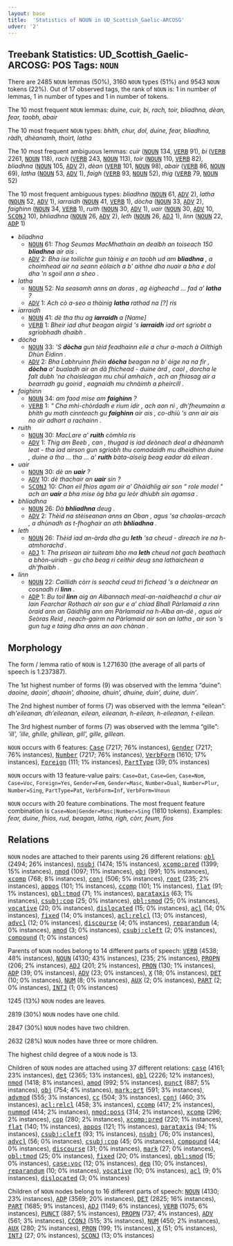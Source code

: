 ```yaml
---
layout: base
title:  'Statistics of NOUN in UD_Scottish_Gaelic-ARCOSG'
udver: '2'
---
```


## Treebank Statistics: UD_Scottish_Gaelic-ARCOSG: POS Tags: `NOUN`

There are 2485 `NOUN` lemmas (50%), 3160 `NOUN` types (51%) and 9543 `NOUN` tokens (22%).
Out of 17 observed tags, the rank of `NOUN` is: 1 in number of lemmas, 1 in number of types and 1 in number of tokens.

The 10 most frequent `NOUN` lemmas: <em>duine, cuir, bi, rach, toir, bliadhna, dèan, fear, taobh, abair</em>

The 10 most frequent `NOUN` types:  <em>bhith, chur, dol, duine, fear, bliadhna, ràdh, dhèanamh, thoirt, latha</em>

The 10 most frequent ambiguous lemmas: <em>cuir</em> (<tt><a href="gd_arcosg-pos-NOUN.html">NOUN</a></tt> 134, <tt><a href="gd_arcosg-pos-VERB.html">VERB</a></tt> 91), <em>bi</em> (<tt><a href="gd_arcosg-pos-VERB.html">VERB</a></tt> 2261, <tt><a href="gd_arcosg-pos-NOUN.html">NOUN</a></tt> 118), <em>rach</em> (<tt><a href="gd_arcosg-pos-VERB.html">VERB</a></tt> 243, <tt><a href="gd_arcosg-pos-NOUN.html">NOUN</a></tt> 113), <em>toir</em> (<tt><a href="gd_arcosg-pos-NOUN.html">NOUN</a></tt> 110, <tt><a href="gd_arcosg-pos-VERB.html">VERB</a></tt> 82), <em>bliadhna</em> (<tt><a href="gd_arcosg-pos-NOUN.html">NOUN</a></tt> 105, <tt><a href="gd_arcosg-pos-ADV.html">ADV</a></tt> 2), <em>dèan</em> (<tt><a href="gd_arcosg-pos-VERB.html">VERB</a></tt> 101, <tt><a href="gd_arcosg-pos-NOUN.html">NOUN</a></tt> 98), <em>abair</em> (<tt><a href="gd_arcosg-pos-VERB.html">VERB</a></tt> 86, <tt><a href="gd_arcosg-pos-NOUN.html">NOUN</a></tt> 69), <em>latha</em> (<tt><a href="gd_arcosg-pos-NOUN.html">NOUN</a></tt> 53, <tt><a href="gd_arcosg-pos-ADV.html">ADV</a></tt> 1), <em>faigh</em> (<tt><a href="gd_arcosg-pos-VERB.html">VERB</a></tt> 93, <tt><a href="gd_arcosg-pos-NOUN.html">NOUN</a></tt> 52), <em>thig</em> (<tt><a href="gd_arcosg-pos-VERB.html">VERB</a></tt> 79, <tt><a href="gd_arcosg-pos-NOUN.html">NOUN</a></tt> 52)

The 10 most frequent ambiguous types:  <em>bliadhna</em> (<tt><a href="gd_arcosg-pos-NOUN.html">NOUN</a></tt> 61, <tt><a href="gd_arcosg-pos-ADV.html">ADV</a></tt> 2), <em>latha</em> (<tt><a href="gd_arcosg-pos-NOUN.html">NOUN</a></tt> 52, <tt><a href="gd_arcosg-pos-ADV.html">ADV</a></tt> 1), <em>iarraidh</em> (<tt><a href="gd_arcosg-pos-NOUN.html">NOUN</a></tt> 41, <tt><a href="gd_arcosg-pos-VERB.html">VERB</a></tt> 1), <em>dòcha</em> (<tt><a href="gd_arcosg-pos-NOUN.html">NOUN</a></tt> 33, <tt><a href="gd_arcosg-pos-ADV.html">ADV</a></tt> 2), <em>faighinn</em> (<tt><a href="gd_arcosg-pos-NOUN.html">NOUN</a></tt> 34, <tt><a href="gd_arcosg-pos-VERB.html">VERB</a></tt> 1), <em>ruith</em> (<tt><a href="gd_arcosg-pos-NOUN.html">NOUN</a></tt> 30, <tt><a href="gd_arcosg-pos-ADV.html">ADV</a></tt> 1), <em>uair</em> (<tt><a href="gd_arcosg-pos-NOUN.html">NOUN</a></tt> 30, <tt><a href="gd_arcosg-pos-ADV.html">ADV</a></tt> 10, <tt><a href="gd_arcosg-pos-SCONJ.html">SCONJ</a></tt> 10), <em>bhliadhna</em> (<tt><a href="gd_arcosg-pos-NOUN.html">NOUN</a></tt> 26, <tt><a href="gd_arcosg-pos-ADV.html">ADV</a></tt> 2), <em>leth</em> (<tt><a href="gd_arcosg-pos-NOUN.html">NOUN</a></tt> 26, <tt><a href="gd_arcosg-pos-ADJ.html">ADJ</a></tt> 1), <em>linn</em> (<tt><a href="gd_arcosg-pos-NOUN.html">NOUN</a></tt> 22, <tt><a href="gd_arcosg-pos-ADP.html">ADP</a></tt> 1)


* <em>bliadhna</em>
  * <tt><a href="gd_arcosg-pos-NOUN.html">NOUN</a></tt> 61: <em>Thog Seumas MacMhathain an dealbh an toiseach 150 <b>bliadhna</b> air ais .</em>
  * <tt><a href="gd_arcosg-pos-ADV.html">ADV</a></tt> 2: <em>Bha ise toilichte gun tàinig e an taobh ud am <b>bliadhna</b> , a choimhead air na seann eòlaich a b' aithne dha nuair a bha e dol dha 'n sgoil ann a sheo .</em>
* <em>latha</em>
  * <tt><a href="gd_arcosg-pos-NOUN.html">NOUN</a></tt> 52: <em>Na seasamh anns an doras , ag èigheachd ... fad a’ <b>latha</b> ?</em>
  * <tt><a href="gd_arcosg-pos-ADV.html">ADV</a></tt> 1: <em>Ach cò a-seo a thàinig <b>latha</b> rathad na [?] ris</em>
* <em>iarraidh</em>
  * <tt><a href="gd_arcosg-pos-NOUN.html">NOUN</a></tt> 41: <em>dè tha thu ag <b>iarraidh</b> a [Name]</em>
  * <tt><a href="gd_arcosg-pos-VERB.html">VERB</a></tt> 1: <em>Bheir iad dhut beagan airgid 's <b>iarraidh</b> iad ort sgriobt a sgrìobhadh dhaibh .</em>
* <em>dòcha</em>
  * <tt><a href="gd_arcosg-pos-NOUN.html">NOUN</a></tt> 33: <em>'S <b>dòcha</b> gun tèid feadhainn eile a chur a-mach à Oilthigh Dhùn Èidinn .</em>
  * <tt><a href="gd_arcosg-pos-ADV.html">ADV</a></tt> 2: <em>Bha Labhruinn fhéin <b>dòcha</b> beagan na b' òige na na fìr , <b>dòcha</b> a' bualadh air an dà fhichead - duine àrd , caol , dorcha le falt dubh 'na chaisleagan mu chùl amhaich , ach an fhiasag air a bearradh gu goirid , eagnaidh mu chnàimh a pheircill .</em>
* <em>faighinn</em>
  * <tt><a href="gd_arcosg-pos-NOUN.html">NOUN</a></tt> 34: <em>am faod mise am <b>faighinn</b> ?</em>
  * <tt><a href="gd_arcosg-pos-VERB.html">VERB</a></tt> 1: <em>“ Cha mhì-chòrdadh e rium idir , ach aon nì , dh’fheumainn a bhith gu math cinnteach gu <b>faighinn</b> air ais , co-dhiù 's ann air ais no air adhart a rachainn .</em>
* <em>ruith</em>
  * <tt><a href="gd_arcosg-pos-NOUN.html">NOUN</a></tt> 30: <em>MacLare a' <b>ruith</b> còmhla ris</em>
  * <tt><a href="gd_arcosg-pos-ADV.html">ADV</a></tt> 1: <em>Thig am Beeb , can , thugad is iad deònach deal a dhèanamh leat - tha iad airson gun sgrìobh thu comadaidh mu dheidhinn duine , duine a tha ... tha ... a' <b>ruith</b> bàta-aiseig beag eadar dà eilean .</em>
* <em>uair</em>
  * <tt><a href="gd_arcosg-pos-NOUN.html">NOUN</a></tt> 30: <em>dè an <b>uair</b> ?</em>
  * <tt><a href="gd_arcosg-pos-ADV.html">ADV</a></tt> 10: <em>dè thachair an <b>uair</b> sin ?</em>
  * <tt><a href="gd_arcosg-pos-SCONJ.html">SCONJ</a></tt> 10: <em>Chan eil fhios agam air a’ Ghàidhlig air son “ role model " ach an <b>uair</b> a bha mise òg bha gu leòr dhiubh sin agamsa .</em>
* <em>bhliadhna</em>
  * <tt><a href="gd_arcosg-pos-NOUN.html">NOUN</a></tt> 26: <em>Dà <b>bhliadhna</b> deug .</em>
  * <tt><a href="gd_arcosg-pos-ADV.html">ADV</a></tt> 2: <em>Thèid na stèiseanan anns an Oban , agus 'sa chaolas-arcach , a dhùnadh as t-fhoghair an ath <b>bhliadhna</b> .</em>
* <em>leth</em>
  * <tt><a href="gd_arcosg-pos-NOUN.html">NOUN</a></tt> 26: <em>Thèid iad an-àrda dha gu <b>leth</b> 'sa cheud - dìreach ìre na h-atmhorachd .</em>
  * <tt><a href="gd_arcosg-pos-ADJ.html">ADJ</a></tt> 1: <em>Tha prìsean air tuiteam bho ma <b>leth</b> cheud not gach beathach a bhòn-uiridh - gu cho beag ri ceithir deug sna lathaichean a dh'fhalbh .</em>
* <em>linn</em>
  * <tt><a href="gd_arcosg-pos-NOUN.html">NOUN</a></tt> 22: <em>Caillidh còrr is seachd ceud trì fichead 's a deichnear an cosnadh ri <b>linn</b> .</em>
  * <tt><a href="gd_arcosg-pos-ADP.html">ADP</a></tt> 1: <em>Bu toil <b>linn</b> aig an Albannach meal-an-naidheachd a chur air Iain Fearchar Rothach air son gur e a’ chiad Bhall Pàrlamaid a rinn òraid ann an Gàidhlig ann am Pàrlamaid na h-Alba an-dé , agus air Seòras Reid , neach-gairm na Pàrlamaid air son an latha , air son 's gun tug e taing dha anns an aon chànan .</em>

## Morphology

The form / lemma ratio of `NOUN` is 1.271630 (the average of all parts of speech is 1.237387).

The 1st highest number of forms (9) was observed with the lemma “duine”: <em>daoine, daoin’, dhaoin', dhaoine, dhuin', dhuine, duin', duine, duin’</em>.

The 2nd highest number of forms (7) was observed with the lemma “eilean”: <em>dh'eileanan, dh’eileanan, eilean, eileanan, h-eilean, h-eileanan, t-eilean</em>.

The 3rd highest number of forms (7) was observed with the lemma “gille”: <em>'ill', 'ille, ghille, ghillean, gill', gille, gillean</em>.

`NOUN` occurs with 6 features: <tt><a href="gd_arcosg-feat-Case.html">Case</a></tt> (7217; 76% instances), <tt><a href="gd_arcosg-feat-Gender.html">Gender</a></tt> (7217; 76% instances), <tt><a href="gd_arcosg-feat-Number.html">Number</a></tt> (7217; 76% instances), <tt><a href="gd_arcosg-feat-VerbForm.html">VerbForm</a></tt> (1610; 17% instances), <tt><a href="gd_arcosg-feat-Foreign.html">Foreign</a></tt> (111; 1% instances), <tt><a href="gd_arcosg-feat-PartType.html">PartType</a></tt> (39; 0% instances)

`NOUN` occurs with 13 feature-value pairs: `Case=Dat`, `Case=Gen`, `Case=Nom`, `Case=Voc`, `Foreign=Yes`, `Gender=Fem`, `Gender=Masc`, `Number=Dual`, `Number=Plur`, `Number=Sing`, `PartType=Pat`, `VerbForm=Inf`, `VerbForm=Vnoun`

`NOUN` occurs with 20 feature combinations.
The most frequent feature combination is `Case=Nom|Gender=Masc|Number=Sing` (1810 tokens).
Examples: <em>fear, duine, fhios, rud, beagan, latha, rìgh, còrr, feum, fios</em>


## Relations

`NOUN` nodes are attached to their parents using 26 different relations: <tt><a href="gd_arcosg-dep-obl.html">obl</a></tt> (2494; 26% instances), <tt><a href="gd_arcosg-dep-nsubj.html">nsubj</a></tt> (1474; 15% instances), <tt><a href="gd_arcosg-dep-xcomp-pred.html">xcomp:pred</a></tt> (1399; 15% instances), <tt><a href="gd_arcosg-dep-nmod.html">nmod</a></tt> (1097; 11% instances), <tt><a href="gd_arcosg-dep-obj.html">obj</a></tt> (991; 10% instances), <tt><a href="gd_arcosg-dep-xcomp.html">xcomp</a></tt> (768; 8% instances), <tt><a href="gd_arcosg-dep-conj.html">conj</a></tt> (506; 5% instances), <tt><a href="gd_arcosg-dep-root.html">root</a></tt> (235; 2% instances), <tt><a href="gd_arcosg-dep-appos.html">appos</a></tt> (101; 1% instances), <tt><a href="gd_arcosg-dep-ccomp.html">ccomp</a></tt> (101; 1% instances), <tt><a href="gd_arcosg-dep-flat.html">flat</a></tt> (91; 1% instances), <tt><a href="gd_arcosg-dep-obl-tmod.html">obl:tmod</a></tt> (71; 1% instances), <tt><a href="gd_arcosg-dep-parataxis.html">parataxis</a></tt> (63; 1% instances), <tt><a href="gd_arcosg-dep-csubj-cop.html">csubj:cop</a></tt> (25; 0% instances), <tt><a href="gd_arcosg-dep-obl-smod.html">obl:smod</a></tt> (25; 0% instances), <tt><a href="gd_arcosg-dep-vocative.html">vocative</a></tt> (20; 0% instances), <tt><a href="gd_arcosg-dep-dislocated.html">dislocated</a></tt> (15; 0% instances), <tt><a href="gd_arcosg-dep-acl.html">acl</a></tt> (14; 0% instances), <tt><a href="gd_arcosg-dep-fixed.html">fixed</a></tt> (14; 0% instances), <tt><a href="gd_arcosg-dep-acl-relcl.html">acl:relcl</a></tt> (13; 0% instances), <tt><a href="gd_arcosg-dep-advcl.html">advcl</a></tt> (12; 0% instances), <tt><a href="gd_arcosg-dep-discourse.html">discourse</a></tt> (4; 0% instances), <tt><a href="gd_arcosg-dep-reparandum.html">reparandum</a></tt> (4; 0% instances), <tt><a href="gd_arcosg-dep-amod.html">amod</a></tt> (3; 0% instances), <tt><a href="gd_arcosg-dep-csubj-cleft.html">csubj:cleft</a></tt> (2; 0% instances), <tt><a href="gd_arcosg-dep-compound.html">compound</a></tt> (1; 0% instances)

Parents of `NOUN` nodes belong to 14 different parts of speech: <tt><a href="gd_arcosg-pos-VERB.html">VERB</a></tt> (4538; 48% instances), <tt><a href="gd_arcosg-pos-NOUN.html">NOUN</a></tt> (4130; 43% instances),  (235; 2% instances), <tt><a href="gd_arcosg-pos-PROPN.html">PROPN</a></tt> (206; 2% instances), <tt><a href="gd_arcosg-pos-ADJ.html">ADJ</a></tt> (201; 2% instances), <tt><a href="gd_arcosg-pos-PRON.html">PRON</a></tt> (130; 1% instances), <tt><a href="gd_arcosg-pos-ADP.html">ADP</a></tt> (39; 0% instances), <tt><a href="gd_arcosg-pos-ADV.html">ADV</a></tt> (23; 0% instances), <tt><a href="gd_arcosg-pos-X.html">X</a></tt> (18; 0% instances), <tt><a href="gd_arcosg-pos-DET.html">DET</a></tt> (10; 0% instances), <tt><a href="gd_arcosg-pos-NUM.html">NUM</a></tt> (8; 0% instances), <tt><a href="gd_arcosg-pos-AUX.html">AUX</a></tt> (2; 0% instances), <tt><a href="gd_arcosg-pos-PART.html">PART</a></tt> (2; 0% instances), <tt><a href="gd_arcosg-pos-INTJ.html">INTJ</a></tt> (1; 0% instances)

1245 (13%) `NOUN` nodes are leaves.

2819 (30%) `NOUN` nodes have one child.

2847 (30%) `NOUN` nodes have two children.

2632 (28%) `NOUN` nodes have three or more children.

The highest child degree of a `NOUN` node is 13.

Children of `NOUN` nodes are attached using 37 different relations: <tt><a href="gd_arcosg-dep-case.html">case</a></tt> (4161; 23% instances), <tt><a href="gd_arcosg-dep-det.html">det</a></tt> (2365; 13% instances), <tt><a href="gd_arcosg-dep-obl.html">obl</a></tt> (2226; 12% instances), <tt><a href="gd_arcosg-dep-nmod.html">nmod</a></tt> (1418; 8% instances), <tt><a href="gd_arcosg-dep-amod.html">amod</a></tt> (992; 5% instances), <tt><a href="gd_arcosg-dep-punct.html">punct</a></tt> (887; 5% instances), <tt><a href="gd_arcosg-dep-obj.html">obj</a></tt> (754; 4% instances), <tt><a href="gd_arcosg-dep-mark-prt.html">mark:prt</a></tt> (591; 3% instances), <tt><a href="gd_arcosg-dep-advmod.html">advmod</a></tt> (555; 3% instances), <tt><a href="gd_arcosg-dep-cc.html">cc</a></tt> (504; 3% instances), <tt><a href="gd_arcosg-dep-conj.html">conj</a></tt> (460; 3% instances), <tt><a href="gd_arcosg-dep-acl-relcl.html">acl:relcl</a></tt> (458; 3% instances), <tt><a href="gd_arcosg-dep-ccomp.html">ccomp</a></tt> (417; 2% instances), <tt><a href="gd_arcosg-dep-nummod.html">nummod</a></tt> (414; 2% instances), <tt><a href="gd_arcosg-dep-nmod-poss.html">nmod:poss</a></tt> (314; 2% instances), <tt><a href="gd_arcosg-dep-xcomp.html">xcomp</a></tt> (296; 2% instances), <tt><a href="gd_arcosg-dep-cop.html">cop</a></tt> (280; 2% instances), <tt><a href="gd_arcosg-dep-xcomp-pred.html">xcomp:pred</a></tt> (220; 1% instances), <tt><a href="gd_arcosg-dep-flat.html">flat</a></tt> (140; 1% instances), <tt><a href="gd_arcosg-dep-appos.html">appos</a></tt> (121; 1% instances), <tt><a href="gd_arcosg-dep-parataxis.html">parataxis</a></tt> (94; 1% instances), <tt><a href="gd_arcosg-dep-csubj-cleft.html">csubj:cleft</a></tt> (93; 1% instances), <tt><a href="gd_arcosg-dep-nsubj.html">nsubj</a></tt> (76; 0% instances), <tt><a href="gd_arcosg-dep-advcl.html">advcl</a></tt> (56; 0% instances), <tt><a href="gd_arcosg-dep-csubj-cop.html">csubj:cop</a></tt> (45; 0% instances), <tt><a href="gd_arcosg-dep-compound.html">compound</a></tt> (44; 0% instances), <tt><a href="gd_arcosg-dep-discourse.html">discourse</a></tt> (31; 0% instances), <tt><a href="gd_arcosg-dep-mark.html">mark</a></tt> (27; 0% instances), <tt><a href="gd_arcosg-dep-obl-tmod.html">obl:tmod</a></tt> (25; 0% instances), <tt><a href="gd_arcosg-dep-fixed.html">fixed</a></tt> (20; 0% instances), <tt><a href="gd_arcosg-dep-obl-smod.html">obl:smod</a></tt> (15; 0% instances), <tt><a href="gd_arcosg-dep-case-voc.html">case:voc</a></tt> (12; 0% instances), <tt><a href="gd_arcosg-dep-dep.html">dep</a></tt> (10; 0% instances), <tt><a href="gd_arcosg-dep-reparandum.html">reparandum</a></tt> (10; 0% instances), <tt><a href="gd_arcosg-dep-vocative.html">vocative</a></tt> (10; 0% instances), <tt><a href="gd_arcosg-dep-acl.html">acl</a></tt> (9; 0% instances), <tt><a href="gd_arcosg-dep-dislocated.html">dislocated</a></tt> (3; 0% instances)

Children of `NOUN` nodes belong to 16 different parts of speech: <tt><a href="gd_arcosg-pos-NOUN.html">NOUN</a></tt> (4130; 23% instances), <tt><a href="gd_arcosg-pos-ADP.html">ADP</a></tt> (3569; 20% instances), <tt><a href="gd_arcosg-pos-DET.html">DET</a></tt> (2825; 16% instances), <tt><a href="gd_arcosg-pos-PART.html">PART</a></tt> (1685; 9% instances), <tt><a href="gd_arcosg-pos-ADJ.html">ADJ</a></tt> (1149; 6% instances), <tt><a href="gd_arcosg-pos-VERB.html">VERB</a></tt> (1075; 6% instances), <tt><a href="gd_arcosg-pos-PUNCT.html">PUNCT</a></tt> (887; 5% instances), <tt><a href="gd_arcosg-pos-PROPN.html">PROPN</a></tt> (737; 4% instances), <tt><a href="gd_arcosg-pos-ADV.html">ADV</a></tt> (561; 3% instances), <tt><a href="gd_arcosg-pos-CCONJ.html">CCONJ</a></tt> (515; 3% instances), <tt><a href="gd_arcosg-pos-NUM.html">NUM</a></tt> (450; 2% instances), <tt><a href="gd_arcosg-pos-AUX.html">AUX</a></tt> (280; 2% instances), <tt><a href="gd_arcosg-pos-PRON.html">PRON</a></tt> (199; 1% instances), <tt><a href="gd_arcosg-pos-X.html">X</a></tt> (51; 0% instances), <tt><a href="gd_arcosg-pos-INTJ.html">INTJ</a></tt> (27; 0% instances), <tt><a href="gd_arcosg-pos-SCONJ.html">SCONJ</a></tt> (13; 0% instances)

